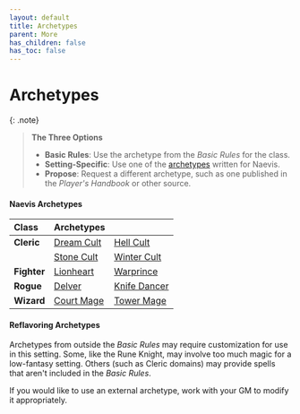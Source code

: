 ```yaml
---
layout: default
title: Archetypes
parent: More
has_children: false
has_toc: false
---
```


# Archetypes

{: .note}
> **The Three Options**
>
> * **Basic Rules**: Use the archetype from the _Basic Rules_ for the class.
> * **Setting-Specific**: Use one of the [archetypes](../../more/archetypes/index) written for Naevis.
> * **Propose**: Request a different archetype, such as one published in the _Player's Handbook_ or other source.


#### Naevis Archetypes

| Class       | Archetypes                     |                                |
| :---------- | :----------------------------- | :----------------------------- |
| **Cleric**  | [Dream Cult](cleric_dream)     | [Hell Cult](cleric_hell)       |
|             | [Stone Cult](cleric_stone)     | [Winter Cult](cleric_winter)   |
| **Fighter** | [Lionheart](fighter_lionheart) | [Warprince](fighter_warprince) |
| **Rogue**   | [Delver](rogue_delver)         | [Knife Dancer](rogue_knife)    |
| **Wizard**  | [Court Mage](wizard_court)     | [Tower Mage](wizard_tower)     |


#### Reflavoring Archetypes

Archetypes from outside the _Basic Rules_ may require customization for use in this setting. Some, like the Rune Knight, may involve too much magic for a low-fantasy setting. Others (such as Cleric domains) may provide spells that aren't included in the _Basic Rules_.

If you would like to use an external archetype, work with your GM to modify it appropriately.
